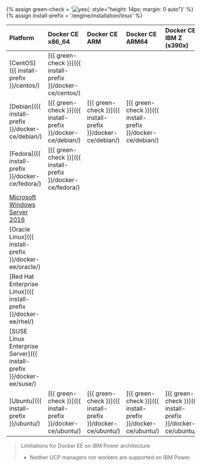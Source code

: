 {% assign green-check = '![yes](/engine/installation/images/green-check.svg){: style="height: 14px; margin: 0 auto"}' %}
{% assign install-prefix = '/engine/installation/linux' %}

| Platform                                                                   | Docker CE x86_64                                              | Docker CE ARM                                                 | Docker CE ARM64                                               | Docker CE IBM Z (s390x)                                       | Docker EE x86_64                                               | Docker EE IBM Z (s390x)                                       |
|:---------------------------------------------------------------------------|:--------------------------------------------------------------|:--------------------------------------------------------------|:--------------------------------------------------------------|:--------------------------------------------------------------|:---------------------------------------------------------------|:--------------------------------------------------------------|
| [CentOS]({{ install-prefix }}/centos/)                                   | [{{ green-check }}]({{ install-prefix }}/docker-ce/centos/) |                                                               |                                                               |                                                               | [{{ green-check }}]({{ install-prefix }}/docker-ee/centos/)  |                                                               |
| [Debian]({{ install-prefix }}/docker-ce/debian/)                         | [{{ green-check }}]({{ install-prefix }}/docker-ce/debian/) | [{{ green-check }}]({{ install-prefix }}/docker-ce/debian/) | [{{ green-check }}]({{ install-prefix }}/docker-ce/debian/) |                                                               |                                                                |                                                               |
| [Fedora]({{ install-prefix }}/docker-ce/fedora/)                         | [{{ green-check }}]({{ install-prefix }}/docker-ce/fedora/) |                                                               |                                                               |                                                               |                                                                |                                                               |
| [Microsoft Windows Server 2016](/engine/installation/windows/docker-ee/) |                                                               |                                                               |                                                               |                                                               | [{{ green-check }}](/engine/installation/windows/docker-ee/) |                                                               |
| [Oracle Linux]({{ install-prefix }}/docker-ee/oracle/)                   |                                                               |                                                               |                                                               |                                                               | [{{ green-check }}]({{ install-prefix }}/docker-ee/oracle/)  |                                                               |
| [Red Hat Enterprise Linux]({{ install-prefix }}/docker-ee/rhel/)         |                                                               |                                                               |                                                               |                                                               | [{{ green-check }}]({{ install-prefix }}/docker-ee/rhel/)    | [{{ green-check }}]({{ install-prefix }}/docker-ee/rhel/)   |
| [SUSE Linux Enterprise Server]({{ install-prefix }}/docker-ee/suse/)     |                                                               |                                                               |                                                               |                                                               | [{{ green-check }}]({{ install-prefix }}/docker-ee/suse/)    | [{{ green-check }}]({{ install-prefix }}/docker-ee/suse/)   |
| [Ubuntu]({{ install-prefix }}/ubuntu/)                                   | [{{ green-check }}]({{ install-prefix }}/docker-ce/ubuntu/) | [{{ green-check }}]({{ install-prefix }}/docker-ce/ubuntu/) | [{{ green-check }}]({{ install-prefix }}/docker-ce/ubuntu/) | [{{ green-check }}]({{ install-prefix }}/docker-ce/ubuntu/) | [{{ green-check }}]({{ install-prefix }}/docker-ee/ubuntu/)  | [{{ green-check }}]({{ install-prefix }}/docker-ee/ubuntu/) |

> Limitations for Docker EE on IBM Power architecture
>
> - Neither UCP managers nor workers are supported on IBM Power.
